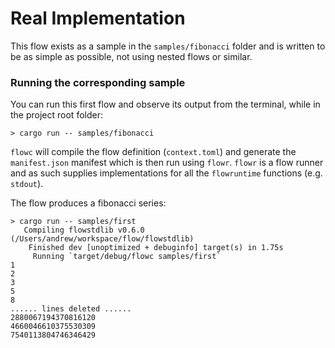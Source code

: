 # Real Implementation

This flow exists as a sample in the `samples/fibonacci` folder and is written to be as simple as possible,
not using nested flows or similar.

### Running the corresponding sample
You can run this first flow and observe its output from the terminal, while in the project root folder:

```shell script
> cargo run -- samples/fibonacci
```

`flowc` will compile the flow definition (`context.toml`) and generate the `manifest.json` manifest which is 
then run using `flowr`.
`flowr` is a flow runner and as such supplies implementations for all the `flowruntime` functions (e.g. `stdout`).

The flow produces a fibonacci series:

```shell script
> cargo run -- samples/first
   Compiling flowstdlib v0.6.0 (/Users/andrew/workspace/flow/flowstdlib)
    Finished dev [unoptimized + debuginfo] target(s) in 1.75s
     Running `target/debug/flowc samples/first`
1
2
3
5
8
...... lines deleted ......
2880067194370816120
4660046610375530309
7540113804746346429
```